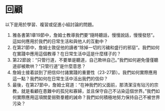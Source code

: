 # 回顧

以下是用於學習、複習或促進小組討論的問題。

1. 雅各書第1章19節中，詹姆士教導我們要“隨時聽話，慢慢說話，慢慢發怒”。這如何應用於我們的日常生活和與他人的互動中？
2. 在第21節中，詹姆士敦促他的讀者“除掉一切的污穢和盛行的邪惡”。我們如何在實踐中應用這個教導？在日常生活中這是什麼樣子的？
3. 第22節說：“只管行道，不要單是聽道，自己欺哄自己。”我們如何避免僅僅聽道卻被欺哄？“只管行道”是什麼意思？
4.  詹姆士接着談到了把信仰付諸實踐的重要性（23-27節）。我們如何實際應用這一點？我們如何在日常生活中活出我們的信仰？
5. 最後，在第27節中，詹姆士寫道：“在神我們的父面前，那清潔沒有玷污的宗教，就是看顧在患難中的孤兒和寡婦，並且保守自己不沾染這個世界。”我們如何實際應用這項關愛弱勢羣體的誡命？我們如何積極地努力保持自己不被世界污染？